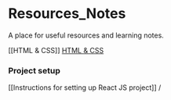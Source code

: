 # Resources_Notes

A place for useful resources and learning notes.
 
[[HTML & CSS]]
[HTML & CSS](obsidian://open?vault=Connie's%20Notes&file=HTML%20%26%20CSS)


### Project setup

[[Instructions for setting up React JS project]]
/